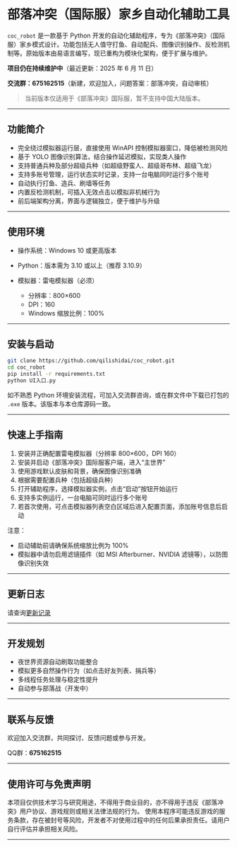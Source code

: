 # 部落冲突（国际服）家乡自动化辅助工具

`coc_robot` 是一款基于 Python 开发的自动化辅助程序，专为《部落冲突》（国际服）家乡模式设计。功能包括无人值守打鱼、自动配兵、图像识别操作、反检测机制等。原始版本由易语言编写，现已重构为模块化架构，便于扩展与维护。

**项目仍在持续维护中**（最近更新：2025 年 6 月 11 日）

**交流群：675162515**（新建，欢迎加入，问题答案：部落冲突，自动审核）

> 当前版本仅适用于《部落冲突》国际服，暂不支持中国大陆版本。

---

## 功能简介

* 完全绕过模拟器运行层，直接使用 WinAPI 控制模拟器窗口，降低被检测风险
* 基于 YOLO 图像识别算法，结合操作延迟模拟，实现类人操作
* 支持普通兵种及部分超级兵种（如超级野蛮人、超级哥布林、超级飞龙）
* 支持多账号管理，运行状态实时记录，支持一台电脑同时运行多个账号
* 自动执行打鱼、造兵、刷墙等任务
* 内置反检测机制，可插入无效点击以模拟非机械行为
* 前后端架构分离，界面与逻辑独立，便于维护与升级

---

## 使用环境

* 操作系统：Windows 10 或更高版本
* Python：版本需为 3.10 或以上（推荐 3.10.9）
* 模拟器：雷电模拟器（必须）

  * 分辨率：800×600
  * DPI：160
  * Windows 缩放比例：100%

---

## 安装与启动

```bash
git clone https://github.com/qilishidai/coc_robot.git
cd coc_robot
pip install -r requirements.txt
python UI入口.py
```

如不熟悉 Python 环境安装流程，可加入交流群咨询，或在群文件中下载已打包的 `.exe` 版本。该版本与本仓库源码一致。

---

## 快速上手指南

1. 安装并正确配置雷电模拟器（分辨率 800×600，DPI 160）
2. 安装并启动《部落冲突》国际服客户端，进入“主世界”
3. 使用游戏默认皮肤和背景，确保图像识别准确
4. 根据需要配置兵种（包括超级兵种）
5. 打开辅助程序，选择模拟器实例，点击“启动”按钮开始运行
6. 支持多实例运行，一台电脑可同时运行多个账号
7. 若首次使用，可点击模拟器列表空白区域后进入配置页面，添加账号信息后启动

注意：

* 启动辅助前请确保系统缩放比例为 100%
* 模拟器中请勿启用滤镜插件（如 MSI Afterburner、NVIDIA 滤镜等），以防图像识别失效

---

## 更新日志
请查询[更新记录](https://github.com/qilishidai/coc_robot/commits/main/)


---

## 开发规划


* 夜世界资源自动刷取功能整合
* 模拟更多自然操作行为（如点击好友列表、捐兵等）
* 多线程任务处理与稳定性提升
* 自动参与部落战（开发中）

---

## 联系与反馈

欢迎加入交流群，共同探讨、反馈问题或参与开发。

QQ群：**675162515**

---

## 使用许可与免责声明

本项目仅供技术学习与研究用途，不得用于商业目的，亦不得用于违反《部落冲突》用户协议、游戏规则或相关法律法规的行为。
使用本程序可能违反游戏的服务条款，存在被封号等风险，开发者不对使用过程中的任何后果承担责任。请用户自行评估并承担相关风险。

---
